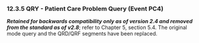 ### 12.3.5 QRY - Patient Care Problem Query (Event PC4)

**_Retained for backwards compatibility only as of version 2.4 and removed from the standard as of v2.8_**; refer to Chapter 5, section 5.4. The original mode query and the QRD/QRF segments have been replaced.
